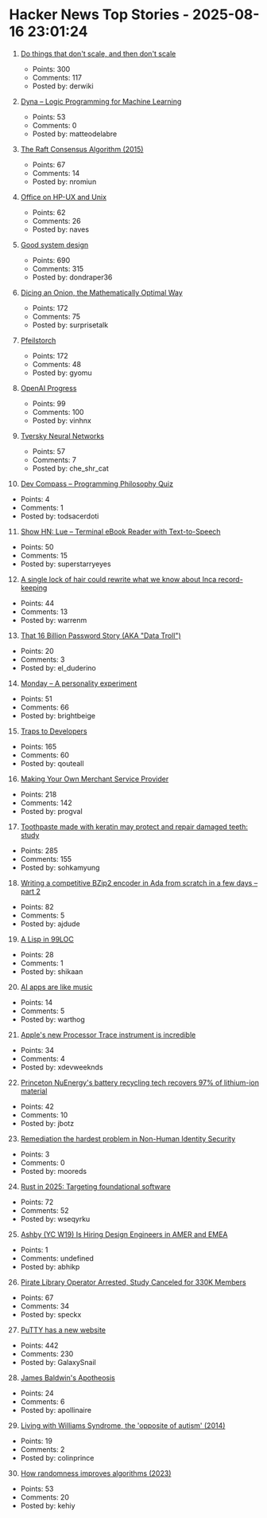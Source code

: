 # Hacker News Top Stories - 2025-08-16 23:01:24

1. [Do things that don't scale, and then don't scale](https://derwiki.medium.com/do-things-that-dont-scale-and-then-don-t-scale-9fd2cd7e2156)
   - Points: 300
   - Comments: 117
   - Posted by: derwiki

2. [Dyna – Logic Programming for Machine Learning](https://dyna.org/)
   - Points: 53
   - Comments: 0
   - Posted by: matteodelabre

3. [The Raft Consensus Algorithm (2015)](https://raft.github.io/)
   - Points: 67
   - Comments: 14
   - Posted by: nromiun

4. [Office on HP-UX and Unix](https://www.openpa.net/hp-ux_office.html)
   - Points: 62
   - Comments: 26
   - Posted by: naves

5. [Good system design](https://www.seangoedecke.com/good-system-design/)
   - Points: 690
   - Comments: 315
   - Posted by: dondraper36

6. [Dicing an Onion, the Mathematically Optimal Way](https://pudding.cool/2025/08/onions/)
   - Points: 172
   - Comments: 75
   - Posted by: surprisetalk

7. [Pfeilstorch](https://en.wikipedia.org/wiki/Pfeilstorch)
   - Points: 172
   - Comments: 48
   - Posted by: gyomu

8. [OpenAI Progress](https://progress.openai.com)
   - Points: 99
   - Comments: 100
   - Posted by: vinhnx

9. [Tversky Neural Networks](https://gonzoml.substack.com/p/tversky-neural-networks)
   - Points: 57
   - Comments: 7
   - Posted by: che_shr_cat

10. [Dev Compass – Programming Philosophy Quiz](https://treeform.github.io/devcompas/)
   - Points: 4
   - Comments: 1
   - Posted by: todsacerdoti

11. [Show HN: Lue – Terminal eBook Reader with Text-to-Speech](https://github.com/superstarryeyes/lue)
   - Points: 50
   - Comments: 15
   - Posted by: superstarryeyes

12. [A single lock of hair could rewrite what we know about Inca record-keeping](https://www.science.org/content/article/single-lock-hair-could-rewrite-what-we-know-about-inca-record-keeping)
   - Points: 44
   - Comments: 13
   - Posted by: warrenm

13. [That 16 Billion Password Story (AKA "Data Troll")](https://www.troyhunt.com/that-16-billion-password-story-aka-data-troll/)
   - Points: 20
   - Comments: 3
   - Posted by: el_duderino

14. [Monday – A personality experiment](https://chatgpt.com/g/g-67ec3b78892481918c89067962526695-monday)
   - Points: 51
   - Comments: 66
   - Posted by: brightbeige

15. [Traps to Developers](https://qouteall.fun/qouteall-blog/2025/Traps%20to%20Developers)
   - Points: 165
   - Comments: 60
   - Posted by: qouteall

16. [Making Your Own Merchant Service Provider](https://voidfox.com/blog/payment_processor_fun_2025_making_your_own_msp/)
   - Points: 218
   - Comments: 142
   - Posted by: progval

17. [Toothpaste made with keratin may protect and repair damaged teeth: study](https://www.kcl.ac.uk/news/toothpaste-made-from-hair-provides-natural-root-to-repair-teeth)
   - Points: 285
   - Comments: 155
   - Posted by: sohkamyung

18. [Writing a competitive BZip2 encoder in Ada from scratch in a few days – part 2](https://gautiersblog.blogspot.com/2025/07/writing-bzip2-encoder-in-ada-from.html)
   - Points: 82
   - Comments: 5
   - Posted by: ajdude

19. [A Lisp in 99LOC](https://github.com/Robert-van-Engelen/tinylisp)
   - Points: 28
   - Comments: 1
   - Posted by: shikaan

20. [AI apps are like music](https://aimode.substack.com/p/ai-apps-are-like-music)
   - Points: 14
   - Comments: 5
   - Posted by: warthog

21. [Apple's new Processor Trace instrument is incredible](https://victorwynne.com/processor-trace-instrument/)
   - Points: 34
   - Comments: 4
   - Posted by: xdevweeknds

22. [Princeton NuEnergy's battery recycling tech recovers 97% of lithium-ion material](https://www.energy-reporters.com/environment/97-battery-recycling-breakthrough-princeton-nuenergy-opens-first-u-s-commercial-facility-cutting-costs-38-and-slashing-environmental-impact/)
   - Points: 42
   - Comments: 10
   - Posted by: jbotz

23. [Remediation the hardest problem in Non-Human Identity Security](https://www.token.security/blog/why-remediation-is-the-hardest-problem-in-nhi-security)
   - Points: 3
   - Comments: 0
   - Posted by: mooreds

24. [Rust in 2025: Targeting foundational software](https://smallcultfollowing.com/babysteps/blog/2025/03/10/rust-2025-intro/)
   - Points: 72
   - Comments: 52
   - Posted by: wseqyrku

25. [Ashby (YC W19) Is Hiring Design Engineers in AMER and EMEA](https://www.ashbyhq.com/careers?utm_source=hn&ashby_jid=579e9d03-0724-482b-a42a-8e5e80d73405)
   - Points: 1
   - Comments: undefined
   - Posted by: abhikp

26. [Pirate Library Operator Arrested, Study Canceled for 330K Members](https://torrentfreak.com/pirate-library-operator-arrested-study-canceled-for-330k-members-250814/)
   - Points: 67
   - Comments: 34
   - Posted by: speckx

27. [PuTTY has a new website](https://putty.software/)
   - Points: 442
   - Comments: 230
   - Posted by: GalaxySnail

28. [James Baldwin's Apotheosis](https://hudsonreview.com/2025/08/james-baldwins-apotheosis/)
   - Points: 24
   - Comments: 6
   - Posted by: apollinaire

29. [Living with Williams Syndrome, the 'opposite of autism' (2014)](https://www.bbc.com/news/health-26888280)
   - Points: 19
   - Comments: 2
   - Posted by: colinprince

30. [How randomness improves algorithms (2023)](https://www.quantamagazine.org/how-randomness-improves-algorithms-20230403/)
   - Points: 53
   - Comments: 20
   - Posted by: kehiy

